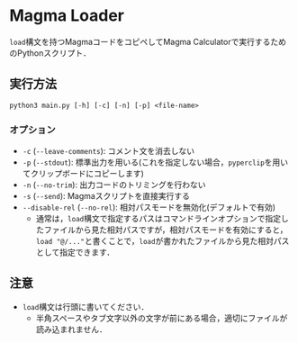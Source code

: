 
# Magma Loader

`load`構文を持つMagmaコードをコピペしてMagma Calculatorで実行するためのPythonスクリプト．

## 実行方法

`python3 main.py [-h] [-c] [-n] [-p] <file-name>`

### オプション

- `-c` (`--leave-comments`): コメント文を消去しない
- `-p` (`--stdout`): 標準出力を用いる(これを指定しない場合，`pyperclip`を用いてクリップボードにコピーします)
- `-n` (`--no-trim`): 出力コードのトリミングを行わない
- `-s` (`--send`): Magmaスクリプトを直接実行する
- `--disable-rel` (`--no-rel`): 相対パスモードを無効化(デフォルトで有効)
    - 通常は，`load`構文で指定するパスはコマンドラインオプションで指定したファイルから見た相対パスですが，相対パスモードを有効にすると，`load "@/..."`と書くことで，`load`が書かれたファイルから見た相対パスとして指定できます．

## 注意

- `load`構文は行頭に書いてください．
    - 半角スペースやタブ文字以外の文字が前にある場合，適切にファイルが読み込まれません．

